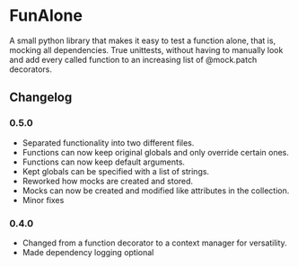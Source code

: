 # FunAlone

A small python library that makes it easy to test a function alone, that is, mocking all
dependencies. True unittests, without having to manually look and add every called function to an
increasing list of @mock.patch decorators.

## Changelog

### 0.5.0
- Separated functionality into two different files.
- Functions can now keep original globals and only override certain ones.
- Functions can now keep default arguments.
- Kept globals can be specified with a list of strings.
- Reworked how mocks are created and stored.
- Mocks can now be created and modified like attributes in the collection.
- Minor fixes

### 0.4.0
- Changed from a function decorator to a context manager for versatility.
- Made dependency logging optional

